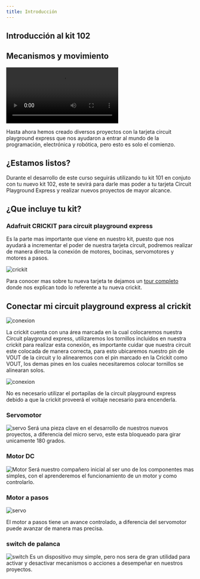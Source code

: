 ```yaml
---
title: Introducción 
---
```


## Introducción al kit 102
## Mecanismos y movimiento 

![introduccion]({{site.baseurl}}/img/introduccion.MP4)

Hasta ahora hemos creado diversos proyectos con la tarjeta circuit playground express que nos ayudaron a entrar al mundo de la programación, electrónica y robótica, pero esto es solo el comienzo.

## ¿Estamos listos?

Durante el desarrollo de este curso seguirás utilizando tu kit 101 en conjuto con tu nuevo kit 102, este te sevirá para darle mas poder a tu tarjeta Circuit Playground Express y realizar nuevos proyectos de mayor alcance.

## ¿Que incluye tu kit?
### Adafruit CRICKIT para circuit playground express
Es la parte mas importante que viene en nuestro kit, puesto que nos ayudará a incrementar el poder de nuestra tarjeta circuit, podremos realizar de manera directa la conexión de motores, bocinas, servomotores y motores a pasos.

![crickit]({{site.baseurl}}/img/crickit.JPG)

Para conocer mas sobre tu nueva tarjeta te dejamos un [tour completo](https://learn.adafruit.com/adafruit-crickit-creative-robotic-interactive-construction-kit/crickit-tour) donde nos explican todo lo referente a tu nueva crickit.

## Conectar mi circuit playground express al crickit

![conexion]({{site.baseurl}}/img/conexion.JPG)

La crickit cuenta con una área marcada en la cual colocaremos nuestra Circuit playground express, utilizaremos los tornillos incluidos en nuestra crickit para realizar esta conexión, es importante cuidar que nuestra circuit este colocada de manera correcta, para esto ubicaremos nuestro pin de VOUT de la circuit y lo alinearemos con el pin marcado en la Crickit como VOUT, los demas pines en los cuales necesitaremos colocar tornillos se alinearan solos.

![conexion]({{site.baseurl}}/img/fijada.JPG)

No es necesario utilizar el portapilas de la circuit playground express debido a que la crickit proveerá el voltaje necesario para encenderla.

### Servomotor

![servo]({{site.baseurl}}/img/servo.jpg)
Será una pieza clave en el desarrollo de nuestros nuevos proyectos, a diferencia del micro servo, este esta bloqueado para girar unicamente 180 grados.

### Motor DC

![Motor]({{site.baseurl}}/img/motordc.jpg)
Será nuestro compañero inicial al ser uno de los componentes mas simples, con el aprenderemos el funcionamiento de un motor y como controlarlo.

### Motor a pasos

![servo]({{site.baseurl}}/img/motorpasos.jpg)

El motor a pasos tiene un avance controlado, a diferencia del servomotor puede avanzar de manera mas precisa.

### switch de palanca
![switch]({{site.baseurl}}/img/switch.JPG)
Es un dispositivo muy simple, pero nos sera de gran utilidad para activar y desactivar mecanismos o acciones a desempeñar en nuestros proyectos.


